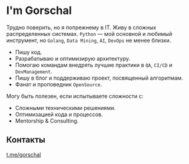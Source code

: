 # I'm Gorschal

Трудно поверить, но я попрежнему в IT. Живу в сложных распределенных системах. `Python` — мой основной и любимый инструмент, но `Golang`, `Data Mining`, `AI`, `DevOps` не менее близки.

- Пишу код.
- Разрабатываю и оптимизирую архитектуру.
- Помогаю командам внедрять лучшие практики в `QA`, `CI/CD` и `DevManagement`.
- Пишу в блог и поддерживаю проект, посвященный алгоритмам.
- Фанат и проповедник `OpenSource`.

Могу быть полезен, если испытываете сложности с:

- Сложными техническими решениями.
- Оптимизацией кода и процессов.
- Mentorship & Consulting.

## Контакты

[t.me/gorschal](https://t.me/gorschal)
